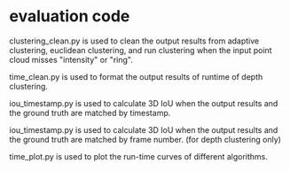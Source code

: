 # evaluation code

clustering_clean.py is used to clean the output results from adaptive clustering, euclidean clustering, and run clustering when the input point cloud misses "intensity" or "ring".

time_clean.py is used to format the output results of runtime of depth clustering.

iou_timestamp.py is used to calculate 3D IoU when the output results and the ground truth are matched by timestamp.

iou_timestamp.py is used to calculate 3D IoU when the output results and the ground truth are matched by frame number. (for depth clustering only)

time_plot.py is used to plot the run-time curves of different algorithms.
